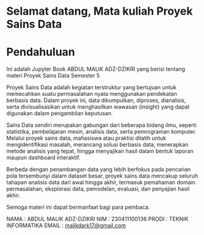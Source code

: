 # Selamat datang, Mata kuliah Proyek Sains Data
# Pendahuluan
Ini adalah Jupyter Book ABDUL MALIK ADZ-DZIKRI yang berisi tentang materi Proyek Sains Data Semester 5

Proyek Sains Data adalah kegiatan terstruktur yang bertujuan untuk memecahkan suatu permasalahan nyata menggunakan pendekatan berbasis data. Dalam proyek ini, data dikumpulkan, diproses, dianalisis, serta divisualisasikan untuk menghasilkan wawasan (insight) yang dapat digunakan dalam pengambilan keputusan.

Sains Data sendiri merupakan gabungan dari beberapa bidang ilmu, seperti statistika, pembelajaran mesin, analisis data, serta pemrograman komputer. Melalui proyek sains data, mahasiswa atau praktisi dilatih untuk mengidentifikasi masalah, merancang solusi berbasis data, menerapkan metode analisis yang tepat, hingga menyajikan hasil dalam bentuk laporan maupun dashboard interaktif.

Berbeda dengan penambangan data yang lebih berfokus pada pencarian pola tersembunyi dalam dataset besar, proyek sains data mencakup seluruh tahapan analisis data dari awal hingga akhir, termasuk pemahaman domain permasalahan, eksplorasi data, pemodelan, evaluasi, dan penyajian hasil akhir.

Semoga materi ini dapat bermanfaat bagi para pembaca.

NAMA : ABDUL MALIK ADZ-DZIKRI 
NIM : 230411100136 
PRODI : TEKNIK INFORMATIKA 
EMAIL : malikdark17@gmail.com